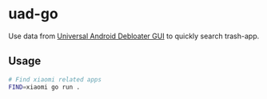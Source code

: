 # uad-go

Use data from
[Universal Android Debloater GUI](https://github.com/0x192/universal-android-debloater)
to quickly search trash-app.

## Usage

```sh
# Find xiaomi related apps
FIND=xiaomi go run .
```
